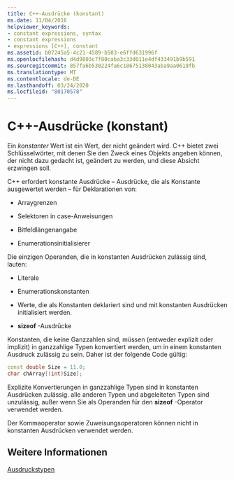 ```yaml
---
title: C++-Ausdrücke (konstant)
ms.date: 11/04/2016
helpviewer_keywords:
- constant expressions, syntax
- constant expressions
- expressions [C++], constant
ms.assetid: b07245a5-4c21-4589-b503-e6ffd631996f
ms.openlocfilehash: d4d9803c7f80caba3c33d011e4df433491b9b591
ms.sourcegitcommit: 857fa6b530224fa6c18675138043aba9aa0619fb
ms.translationtype: MT
ms.contentlocale: de-DE
ms.lasthandoff: 03/24/2020
ms.locfileid: "80170578"
---
```

# <a name="c-constant-expressions"></a>C++-Ausdrücke (konstant)

Ein *konstanter* Wert ist ein Wert, der nicht geändert wird. C++ bietet zwei Schlüsselwörter, mit denen Sie den Zweck eines Objekts angeben können, der nicht dazu gedacht ist, geändert zu werden, und diese Absicht erzwingen soll.

C++ erfordert konstante Ausdrücke – Ausdrücke, die als Konstante ausgewertet werden – für Deklarationen von:

- Arraygrenzen

- Selektoren in case-Anweisungen

- Bitfeldlängenangabe

- Enumerationsinitialisierer

Die einzigen Operanden, die in konstanten Ausdrücken zulässig sind, lauten:

- Literale

- Enumerationskonstanten

- Werte, die als Konstanten deklariert sind und mit konstanten Ausdrücken initialisiert werden.

- **sizeof** -Ausdrücke

Konstanten, die keine Ganzzahlen sind, müssen (entweder explizit oder implizit) in ganzzahlige Typen konvertiert werden, um in einem konstanten Ausdruck zulässig zu sein. Daher ist der folgende Code gültig:

```cpp
const double Size = 11.0;
char chArray[(int)Size];
```

Explizite Konvertierungen in ganzzahlige Typen sind in konstanten Ausdrücken zulässig. alle anderen Typen und abgeleiteten Typen sind unzulässig, außer wenn Sie als Operanden für den **sizeof** -Operator verwendet werden.

Der Kommaoperator sowie Zuweisungsoperatoren können nicht in konstanten Ausdrücken verwendet werden.

## <a name="see-also"></a>Weitere Informationen

[Ausdruckstypen](../cpp/types-of-expressions.md)
